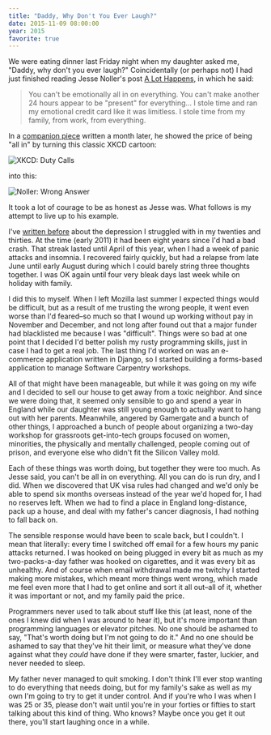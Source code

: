 ```yaml
---
title: "Daddy, Why Don't You Ever Laugh?"
date: 2015-11-09 08:00:00
year: 2015
favorite: true
---
```

<p>
  We were eating dinner last Friday night when my daughter asked me,
  "Daddy, why don't you ever laugh?"
  Coincidentally (or perhaps not)
  I had just finished reading
  Jesse Noller's post <a href="http://jessenoller.com/blog/2015/9/27/a-lot-happens">A Lot Happens</a>,
  in which he said:
</p>
<blockquote>
  <p>
    You can't be emotionally all in on everything.
    You can't make another 24 hours appear to be "present" for everything…
    I stole time and ran my emotional credit card like it was limitless.
    I stole time from my family, from work, from everything.
  </p>
</blockquote>
<p>
  In a <a href="http://jessenoller.com/blog/2015/10/31/community-boundaries">companion piece</a>
  written a month later,
  he showed the price of being "all in" by turning this classic XKCD cartoon:
</p>
<p>
  <img src="{{ '/files/2015/11/xkcd-duty-calls.png' | relative_url }}" alt="XKCD: Duty Calls" class="centered">
</p>
<p>
  into this:
</p>
<p>
  <img src="{{ '/files/2015/11/noller-wrong-answer.png' | relative_url }}" alt="Noller: Wrong Answer" class="centered">
</p>
<p>
  It took a lot of courage to be as honest as Jesse was.
  What follows is my attempt to live up to his example.
</p>
<p>
  I've <a href="{{ '/2011/02/09/lets-talk/' | relative_url }}">written before</a>
  about the depression I struggled with in my twenties and thirties.
  At the time (early 2011) it had been eight years since I'd had a bad crash.
  That streak lasted until April of this year,
  when I had a week of panic attacks and insomnia.
  I recovered fairly quickly,
  but had a relapse from late June until early August
  during which I could barely string three thoughts together.
  I was OK again until four very bleak days last week
  while on holiday with family.
</p>
<p>
  I did this to myself.
  When I left Mozilla last summer I expected things would be difficult,
  but as a result of me trusting the wrong people,
  it went even worse than I'd feared–so much so that
  I wound up working without pay in November and December,
  and not long after found out that a major funder had blacklisted me because I was "difficult".
  Things were so bad at one point that I decided I'd better polish my rusty programming skills,
  just in case I had to get a real job.
  The last thing I'd worked on was an e-commerce application written in Django,
  so I started building a forms-based application to manage Software Carpentry workshops.
</p>
<p>
  All of that might have been manageable,
  but while it was going on
  my wife and I decided to sell our house to get away from a toxic neighbor.
  And since we were doing that,
  it seemed only sensible to go and spend a year in England
  while our daughter was still young enough to actually want to hang out with her parents.
  Meanwhile,
  angered by Gamergate and a bunch of other things,
  I approached a bunch of people about organizing
  a two-day workshop
  for grassroots get-into-tech groups focused on women,
  minorities,
  the physically and mentally challenged,
  people coming out of prison,
  and everyone else who didn't fit the Silicon Valley mold.
</p>
<p>
  Each of these things was worth doing,
  but together they were too much.
  As Jesse said,
  you can't be all in on everything.
  All you can do is run dry,
  and I did.
  When we discovered that UK visa rules had changed
  and we'd only be able to spend six months overseas
  instead of the year we'd hoped for,
  I had no reserves left.
  When we had to find a place in England long-distance,
  pack up a house,
  and deal with my father's cancer diagnosis,
  I had nothing to fall back on.
</p>
<p>
  The sensible response would have been to scale back,
  but I couldn't.
  I mean that literally:
  every time I switched off email for a few hours
  my panic attacks returned.
  I was hooked on being plugged in
  every bit as much as my two-packs-a-day father was hooked on cigarettes,
  and it was every bit as unhealthy.
  And of course when email withdrawal made me twitchy I started making more mistakes,
  which meant more things went wrong,
  which made me feel even more that I had to get online and sort it all out–all of it,
  whether it was important or not,
  and my family paid the price.
</p>
<p>
  Programmers never used to talk about stuff like this
  (at least, none of the ones I knew did when I was around to hear it),
  but it's more important than programming languages or elevator pitches.
  No one should be ashamed to say,
  "That's worth doing but I'm not going to do it."
  And no one should be ashamed to say that they've hit their limit,
  or measure what they've done against what they <em>could</em> have done
  if they were smarter, faster, luckier, and never needed to sleep.
</p>
<p>
  My father never managed to quit smoking.
  I don't think I'll ever stop wanting to do everything that needs doing,
  but for my family's sake as well as my own
  I'm going to try to get it under control.
  And if you're who I was when I was 25 or 35,
  please don't wait until you're in your forties or fifties
  to start talking about this kind of thing.
  Who knows?
  Maybe once you get it out there,
  you'll start laughing once in a while.
</p>
